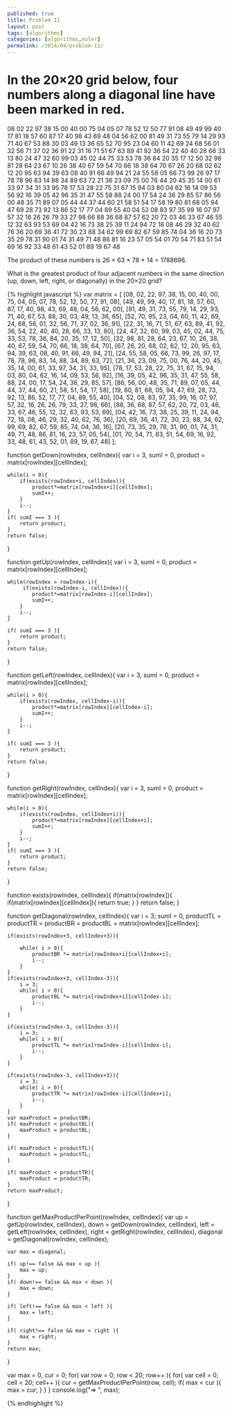 ```yaml
---
published: true
title: Problem 11
layout: post
tags: [algorithms]
categories: [algorithms,euler]
permalink: /2014/04/problem-11/
---
```


# In the 20×20 grid below, four numbers along a diagonal line have been marked in red.

08 02 22 97 38 15 00 40 00 75 04 05 07 78 52 12 50 77 91 08
49 49 99 40 17 81 18 57 60 87 17 40 98 43 69 48 04 56 62 00
81 49 31 73 55 79 14 29 93 71 40 67 53 88 30 03 49 13 36 65
52 70 95 23 04 60 11 42 69 24 68 56 01 32 56 71 37 02 36 91
22 31 16 71 51 67 63 89 41 92 36 54 22 40 40 28 66 33 13 80
24 47 32 60 99 03 45 02 44 75 33 53 78 36 84 20 35 17 12 50
32 98 81 28 64 23 67 10 26 38 40 67 59 54 70 66 18 38 64 70
67 26 20 68 02 62 12 20 95 63 94 39 63 08 40 91 66 49 94 21
24 55 58 05 66 73 99 26 97 17 78 78 96 83 14 88 34 89 63 72
21 36 23 09 75 00 76 44 20 45 35 14 00 61 33 97 34 31 33 95
78 17 53 28 22 75 31 67 15 94 03 80 04 62 16 14 09 53 56 92
16 39 05 42 96 35 31 47 55 58 88 24 00 17 54 24 36 29 85 57
86 56 00 48 35 71 89 07 05 44 44 37 44 60 21 58 51 54 17 58
19 80 81 68 05 94 47 69 28 73 92 13 86 52 17 77 04 89 55 40
04 52 08 83 97 35 99 16 07 97 57 32 16 26 26 79 33 27 98 66
88 36 68 87 57 62 20 72 03 46 33 67 46 55 12 32 63 93 53 69
04 42 16 73 38 25 39 11 24 94 72 18 08 46 29 32 40 62 76 36
20 69 36 41 72 30 23 88 34 62 99 69 82 67 59 85 74 04 36 16
20 73 35 29 78 31 90 01 74 31 49 71 48 86 81 16 23 57 05 54
01 70 54 71 83 51 54 69 16 92 33 48 61 43 52 01 89 19 67 48

The product of these numbers is 26 × 63 × 78 × 14 = 1788696.

What is the greatest product of four adjacent numbers in the same direction (up, down, left, right, or diagonally) in the 20×20 grid?

{% highlight javascript %}
var matrix = [
    [08, 02, 22, 97, 38, 15, 00, 40, 00, 75, 04, 05, 07, 78, 52, 12, 50, 77, 91, 08],
    [49, 49, 99, 40, 17, 81, 18, 57, 60, 87, 17, 40, 98, 43, 69, 48, 04, 56, 62, 00],
    [81, 49, 31, 73, 55, 79, 14, 29, 93, 71, 40, 67, 53, 88, 30, 03, 49, 13, 36, 65],
    [52, 70, 95, 23, 04, 60, 11, 42, 69, 24, 68, 56, 01, 32, 56, 71, 37, 02, 36, 91],
    [22, 31, 16, 71, 51, 67, 63, 89, 41, 92, 36, 54, 22, 40, 40, 28, 66, 33, 13, 80],
    [24, 47, 32, 60, 99, 03, 45, 02, 44, 75, 33, 53, 78, 36, 84, 20, 35, 17, 12, 50],
    [32, 98, 81, 28, 64, 23, 67, 10, 26, 38, 40, 67, 59, 54, 70, 66, 18, 38, 64, 70],
    [67, 26, 20, 68, 02, 62, 12, 20, 95, 63, 94, 39, 63, 08, 40, 91, 66, 49, 94, 21],
    [24, 55, 58, 05, 66, 73, 99, 26, 97, 17, 78, 78, 96, 83, 14, 88, 34, 89, 63, 72],
    [21, 36, 23, 09, 75, 00, 76, 44, 20, 45, 35, 14, 00, 61, 33, 97, 34, 31, 33, 95],
    [78, 17, 53, 28, 22, 75, 31, 67, 15, 94, 03, 80, 04, 62, 16, 14, 09, 53, 56, 92],
    [16, 39, 05, 42, 96, 35, 31, 47, 55, 58, 88, 24, 00, 17, 54, 24, 36, 29, 85, 57],
    [86, 56, 00, 48, 35, 71, 89, 07, 05, 44, 44, 37, 44, 60, 21, 58, 51, 54, 17, 58],
    [19, 80, 81, 68, 05, 94, 47, 69, 28, 73, 92, 13, 86, 52, 17, 77, 04, 89, 55, 40],
    [04, 52, 08, 83, 97, 35, 99, 16, 07, 97, 57, 32, 16, 26, 26, 79, 33, 27, 98, 66],
    [88, 36, 68, 87, 57, 62, 20, 72, 03, 46, 33, 67, 46, 55, 12, 32, 63, 93, 53, 69],
    [04, 42, 16, 73, 38, 25, 39, 11, 24, 94, 72, 18, 08, 46, 29, 32, 40, 62, 76, 36],
    [20, 69, 36, 41, 72, 30, 23, 88, 34, 62, 99, 69, 82, 67, 59, 85, 74, 04, 36, 16],
    [20, 73, 35, 29, 78, 31, 90, 01, 74, 31, 49, 71, 48, 86, 81, 16, 23, 57, 05, 54],
    [01, 70, 54, 71, 83, 51, 54, 69, 16, 92, 33, 48, 61, 43, 52, 01, 89, 19, 67, 48]
];

function getDown(rowIndex, cellIndex){
    var i = 3,
        sumI = 0,
        product = matrix[rowIndex][cellIndex];

    while(i > 0){
        if(exists(rowIndex+i, cellIndex)){
            product*=matrix[rowIndex+i][cellIndex];
            sumI++;
        }
        i--;
    }
    if( sumI === 3 ){
        return product;
    }
    return false;
}

function getUp(rowIndex, cellIndex){
    var i = 3,
        sumI = 0,
        product = matrix[rowIndex][cellIndex];

    while(rowIndex > rowIndex-i){
         if(exists(rowIndex-i, cellIndex)){
            product*=matrix[rowIndex-i][cellIndex];
            sumI++;
        }
        i--;
    }

    if( sumI === 3 ){
        return product;
    }
    return false;
}

function getLeft(rowIndex, cellIndex){
    var i = 3,
        sumI = 0,
        product = matrix[rowIndex][cellIndex];

    while(i > 0){
        if(exists(rowIndex, cellIndex-i)){
            product*=matrix[rowIndex][cellIndex-i];
            sumI++;
        }
        i--;
    }

    if( sumI === 3 ){
        return product;
    }
    return false;
}

function getRight(rowIndex, cellIndex){
    var i = 3,
        sumI = 0,
        product = matrix[rowIndex][cellIndex];

    while(i > 0){
        if(exists(rowIndex, cellIndex+i)){
            product*=matrix[rowIndex][cellIndex+i];
            sumI++;
        }
        i--;
    }
    if( sumI === 3 ){
        return product;
    }
    return false;
}

function exists(rowIndex, cellIndex){
    if(matrix[rowIndex]){
        if(matrix[rowIndex][cellIndex]){
            return true;
        }
    }
    return false;
}

function getDiagonal(rowIndex, cellIndex){
    var i = 3;
        sumI = 0,
        productTL = productTR = productBR = productBL = matrix[rowIndex][cellIndex];

    if(exists(rowIndex+3, cellIndex+3)){

        while( i > 0){
            productBR *= matrix[rowIndex+i][cellIndex+i];
            i--;
        }
    }
    if(exists(rowIndex+3, cellIndex-3)){
        i = 3;
        while( i > 0){
            productBL *= matrix[rowIndex+i][cellIndex-i];
            i--;
        }
    }

    if(exists(rowIndex-3, cellIndex-3)){
        i = 3;
        while( i > 0){
            productTL *= matrix[rowIndex-i][cellIndex-i];
            i--;
        }
    }

    if(exists(rowIndex-3, cellIndex+3)){
        i = 3;
        while( i > 0){
            productTR *= matrix[rowIndex-i][cellIndex+i];
            i--;
        }
    }
    var maxProduct = productBR;
    if( maxProduct < productBL){
        maxProduct = productBL;
    }

    if( maxProduct < productTL){
        maxProduct = productTL;
    }

    if( maxProduct < productTR){
        maxProduct = productTR;
    }
    return maxProduct;
}

function getMaxProductPerPoint(rowIndex, cellIndex){
    var up = getUp(rowIndex, cellIndex),
        down = getDown(rowIndex, cellIndex),
        left = getLeft(rowIndex, cellIndex),
        right = getRight(rowIndex, cellIndex),
        diagonal = getDiagonal(rowIndex, cellIndex);

    var max = diagonal;

    if( up!== false && max < up ){
        max = up;
    }
    if( down!== false && max < down ){
        max = down;
    }

    if( left!== false && max < left ){
        max = left;
    }

    if( right!== false && max < right ){
        max = right;
    }
    return max;
}

var max = 0,
    cur = 0;
for( var row = 0; row < 20; row++ ){
    for( var cell = 0; cell < 20; cell++ ){
        cur = getMaxProductPerPoint(row, cell);
        if( max < cur ){
            max = cur;
        }
    }
}
console.log("=> ", max);


{% endhighlight %}
